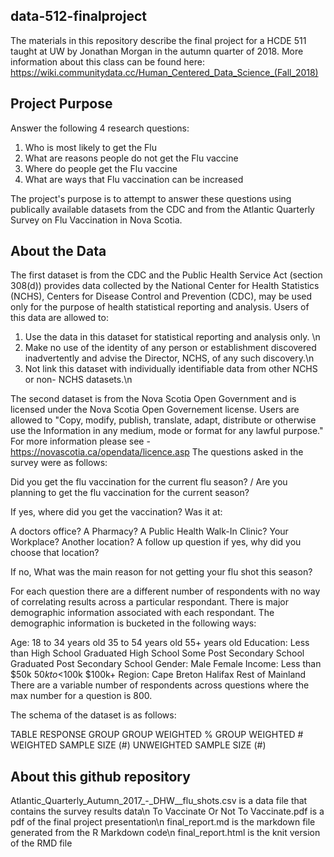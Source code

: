 ## data-512-finalproject  
The materials in this repository describe the final project for a HCDE 511 taught at UW by Jonathan Morgan in the autumn quarter of 2018. More information about this class can be found here: https://wiki.communitydata.cc/Human_Centered_Data_Science_(Fall_2018) 

## Project Purpose
Answer the following 4 research questions:
1. Who is most likely to get the Flu
2. What are reasons people do not get the Flu vaccine
3. Where do people get the Flu vaccine
4. What are ways that Flu vaccination can be increased 
  
The project's purpose is to attempt to answer these questions using publically available datasets from the CDC and from the Atlantic Quarterly Survey on Flu Vaccination in Nova Scotia.

## About the Data  
The first dataset is from the CDC and the Public Health Service Act (section 308(d)) provides data collected by the National Center for Health Statistics (NCHS), Centers for Disease Control and Prevention (CDC), may be used only for the purpose of health statistical reporting and analysis. Users of this data are allowed to: 
1. Use the data in this dataset for statistical reporting and analysis only. \n
2. Make no use of the identity of any person or establishment discovered inadvertently and advise the Director, NCHS, of any such discovery.\n
3. Not link this dataset with individually identifiable data from other NCHS or non- NCHS datasets.\n

The second dataset is from the Nova Scotia Open Government and is licensed under the Nova Scotia Open Governement license. Users are allowed to "Copy, modify, publish, translate, adapt, distribute or otherwise use the Information in any medium, mode or format for any lawful purpose."
For more information please see - https://novascotia.ca/opendata/licence.asp
The questions asked in the survey were as follows:

Did you get the flu vaccination for the current flu season? / Are you planning to get the flu vaccination for the current season?

If yes, where did you get the vaccination? Was it at:

A doctors office?
A Pharmacy?
A Public Health Walk-In Clinic?
Your Workplace?
Another location?
A follow up question if yes, why did you choose that location?

If no, What was the main reason for not getting your flu shot this season?

For each question there are a different number of respondents with no way of correlating results across a particular respondant. There is major demographic information associated with each respondant. The demographic information is bucketed in the following ways:

Age:
18 to 34 years old
35 to 54 years old
55+ years old
Education:
Less than High School
Graduated High School
Some Post Secondary School
Graduated Post Secondary School
Gender:
Male
Female
Income:
Less than $50k
$50k to <$100k
$100k+
Region:
Cape Breton
Halifax
Rest of Mainland
There are a variable number of respondents across questions where the max number for a question is 800.

The schema of the dataset is as follows:

TABLE
RESPONSE
GROUP
GROUP WEIGHTED %
GROUP WEIGHTED #
WEIGHTED SAMPLE SIZE (#)
UNWEIGHTED SAMPLE SIZE (#)

## About this github repository
Atlantic_Quarterly_Autumn_2017_-_DHW__flu_shots.csv is a data file that contains the survey results data\n
To Vaccinate Or Not To Vaccinate.pdf is a pdf of the final project presentation\n
final_report.md is the markdown file generated from the R Markdown code\n
final_report.html is the knit version of the RMD file
